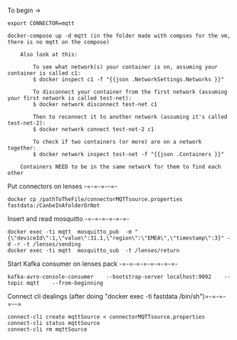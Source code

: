 To begin -> 
	
	export CONNECTOR=mqtt
	
	docker-compose up -d mqtt (in the folder made with compses for the vm, there is no mqtt on the compose)
	
		Also look at this:
			
			To see what network(s) your container is on, assuming your container is called c1:
			$ docker inspect c1 -f "{{json .NetworkSettings.Networks }}"

			To disconnect your container from the first network (assuming your first network is called test-net):
			$ docker network disconnect test-net c1

			Then to reconnect it to another network (assuming it's called test-net-2):
			$ docker network connect test-net-2 c1

			To check if two containers (or more) are on a network together:
			$ docker network inspect test-net -f "{{json .Containers }}"
			
		Containers NEED to be in the same network for them to find each other

Put connectors on lenses -=-=-=--=-
	
	docker cp /pathToTheFile/connectorMQTTsource.properties  fastdata:/CanbeInAfolderOrNot

Insert and read mosquitto -=-=-=-=-=-=-

	docker exec -ti mqtt  mosquitto_pub  -m "{\"deviceId\":1,\"value\":31.1,\"region\":\"EMEA\",\"timestamp\":3}" -d -r -t /lenses/sending
	docker exec -ti mqtt  mosquitto_sub  -t /lenses/return


Start Kafka consumer on lenses pack -=-=-=-=-=-=-=-=-

	kafka-avro-console-consumer    --bootstrap-server localhost:9092    --topic mqtt    --from-beginning


Connect cli dealings (after doing "docker exec -ti fastdata /bin/sh")=-=-=-=--=

	connect-cli create mqttSource < connectorMQTTsource.properties
	connect-cli status mqttSource
	connect-cli rm mqttSource

